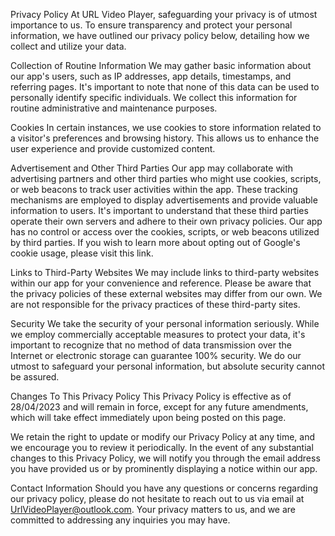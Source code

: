 Privacy Policy
At URL Video Player, safeguarding your privacy is of utmost importance to us. To ensure transparency and protect your personal information, we have outlined our privacy policy below, detailing how we collect and utilize your data.

Collection of Routine Information
We may gather basic information about our app's users, such as IP addresses, app details, timestamps, and referring pages. It's important to note that none of this data can be used to personally identify specific individuals. We collect this information for routine administrative and maintenance purposes.

Cookies
In certain instances, we use cookies to store information related to a visitor's preferences and browsing history. This allows us to enhance the user experience and provide customized content.

Advertisement and Other Third Parties
Our app may collaborate with advertising partners and other third parties who might use cookies, scripts, or web beacons to track user activities within the app. These tracking mechanisms are employed to display advertisements and provide valuable information to users. It's important to understand that these third parties operate their own servers and adhere to their own privacy policies. Our app has no control or access over the cookies, scripts, or web beacons utilized by third parties. If you wish to learn more about opting out of Google's cookie usage, please visit this link.

Links to Third-Party Websites
We may include links to third-party websites within our app for your convenience and reference. Please be aware that the privacy policies of these external websites may differ from our own. We are not responsible for the privacy practices of these third-party sites.

Security
We take the security of your personal information seriously. While we employ commercially acceptable measures to protect your data, it's important to recognize that no method of data transmission over the Internet or electronic storage can guarantee 100% security. We do our utmost to safeguard your personal information, but absolute security cannot be assured.

Changes To This Privacy Policy
This Privacy Policy is effective as of 28/04/2023 and will remain in force, except for any future amendments, which will take effect immediately upon being posted on this page. 

We retain the right to update or modify our Privacy Policy at any time, and we encourage you to review it periodically. In the event of any substantial changes to this Privacy Policy, we will notify you through the email address you have provided us or by prominently displaying a notice within our app.

Contact Information
Should you have any questions or concerns regarding our privacy policy, please do not hesitate to reach out to us via email at UrlVideoPlayer@outlook.com. Your privacy matters to us, and we are committed to addressing any inquiries you may have.
